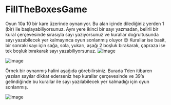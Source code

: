 # FillTheBoxesGame
Oyun 10a 10 bir kare üzerinde oynanıyor.
Bu alan içinde dilediğiniz yerden 1 (bir) ile başlayabiliyorsunuz. 
Aynı yere ikinci bir sayı yazmadan, belirli bir kural çerçevesinde sırasıyla sayı yazıyorsunuz ve kurallar doğrultusunda sayı yazabilecek 
yer kalmayınca oyun sonlanmış oluyor 😊 
Kurallar ise basit, bir sonraki sayı için sağa, sola, yukarı, aşağı 2 boşluk bırakarak, çapraza ise tek boşluk bırakarak sayı yazabiliyorsunuz. 
![image](https://user-images.githubusercontent.com/95187782/174492103-d332d800-884c-41ec-8293-8b91f1826270.png)

![image](https://user-images.githubusercontent.com/95187782/174492157-a844d99d-37de-4593-b97d-6141ea7063e2.png)

Örnek bir oynanmış halini aşağıda görebilirsiniz. 
Burada 1’den itibaren yazılan sayılar dikkat ederseniz hep kurallar çerçevesinde ve 39’a gelindiğinde bu kurallar ile sayı yazılabilecek 
yer kalmadığı için oyun sonlanmış.

![image](https://user-images.githubusercontent.com/95187782/174492189-7ec573f7-7b0d-4af6-9def-6dbd59ad6fbf.png)

 


